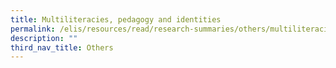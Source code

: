 ```yaml
---
title: Multiliteracies, pedagogy and identities
permalink: /elis/resources/read/research-summaries/others/multiliteracies-pedagogy-and-identities/
description: ""
third_nav_title: Others
---
```


